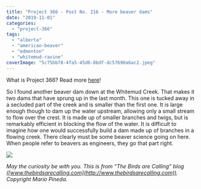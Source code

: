 ```yaml
---
title: "Project 366 - Post No. 216 - More beaver dams"
date: "2019-11-01"
categories: 
  - "project-366"
tags: 
  - "alberta"
  - "american-beaver"
  - "edmonton"
  - "whitemud-ravine"
coverImage: "5c75bb78-4fa5-45d6-8bdf-dc57690a6ac2.jpeg"
---
```


What is Project 366? Read more [here](https://thebirdsarecalling.com/2019/03/29/project-366/)!

So I found another beaver dam down at the Whitemud Creek. That makes it two dams that have sprung up in the last month. This one is tucked away in a secluded part of the creek and is smaller than the first one. It is large enough though to dam up the water upstream, allowing only a small stream to flow over the crest. It is made up of smaller branches and twigs, but is remarkably efficient in blocking the flow of the water. It is difficult to imagine how one would successfully build a dam made up of branches in a flowing creek. There clearly must be some beaver science going on here. When people refer to beavers as engineers, they go that part right.

![](https://thebirdsarecallingandimustgo.files.wordpress.com/2019/10/5c75bb78-4fa5-45d6-8bdf-dc57690a6ac2.jpeg?w=1024)

_May the curiosity be with you. This is from “The Birds are Calling” blog ([www.thebirdsarecalling.com](http://www.thebirdsarecalling.com)). Copyright Mario Pineda._
